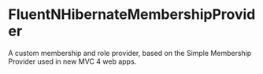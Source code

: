 FluentNHibernateMembershipProvider
==================================

A custom membership and role provider, based on the Simple Membership Provider used in new MVC 4 web apps.
